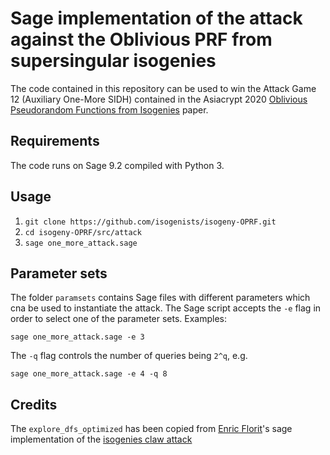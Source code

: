 # Sage implementation of the attack against the Oblivious PRF from supersingular isogenies

The code contained in this repository can be used to win the Attack Game 12 (Auxiliary One-More SIDH) contained in the Asiacrypt 2020 [Oblivious Pseudorandom Functions from Isogenies](https://eprint.iacr.org/2020/1532) paper.

## Requirements

The code runs on Sage 9.2 compiled with Python 3.

## Usage

1. `git clone https://github.com/isogenists/isogeny-OPRF.git`
1. `cd isogeny-OPRF/src/attack`
1. `sage one_more_attack.sage`

## Parameter sets

The folder `paramsets` contains Sage files with different parameters which cna be used to instantiate the attack. The Sage script accepts the `-e` flag in order to select one of the parameter sets. Examples:

`sage one_more_attack.sage -e 3`

The `-q` flag controls the number of queries being `2^q`, e.g. 

`sage one_more_attack.sage -e 4 -q 8`

## Credits

The `explore_dfs_optimized` has been copied from [Enric Florit](https://twitter.com/enricflorit)'s sage implementation of the [isogenies claw attack](https://gitlab.com/efz1005/isogenies)
